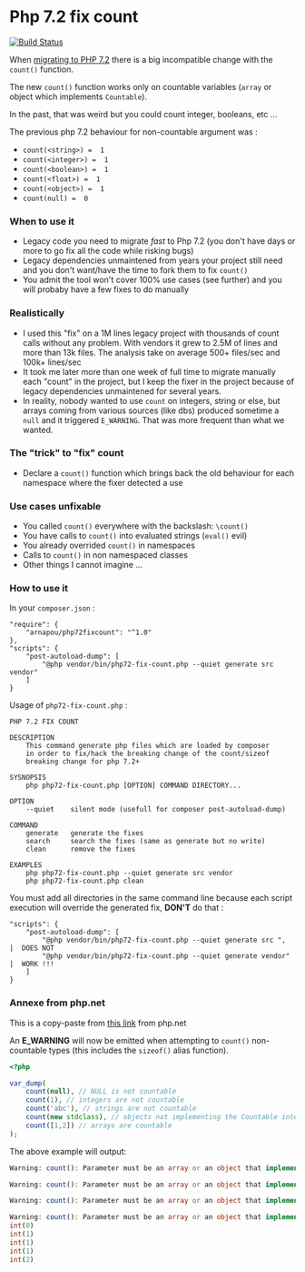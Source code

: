 Php 7.2 fix count
================

[![Build Status](https://travis-ci.org/arnapou/php72fixcount.svg?branch=master)](https://travis-ci.org/arnapou/php72fixcount)


When [migrating to PHP 7.2](http://php.net/manual/en/migration72.php) there is a big incompatible change with the `count()` function.

The new `count()` function works only on countable variables (`array` or object which implements `Countable`).

In the past, that was weird but you could count integer, booleans, etc ... 

The previous php 7.2 behaviour for non-countable argument was :
* `count(<string>) =  1`
* `count(<integer>) =  1`
* `count(<boolean>) =  1`
* `count(<float>) =  1`
* `count(<object>) =  1`
* `count(null) =  0`


### When to use it

* Legacy code you need to migrate *fast* to Php 7.2 (you don't have days or more to go fix all the code while risking bugs)
* Legacy dependencies unmaintened from years your project still need and you don't want/have the time to fork them to fix `count()`
* You admit the tool won't cover 100% use cases (see further) and you will probaby have a few fixes to do manually

### Realistically
 
 * I used this "fix" on a 1M lines legacy project with thousands of count calls without any problem. With vendors
   it grew to 2.5M of lines and more than 13k files. The analysis take on average 500+ files/sec and 100k+ lines/sec
 * It took me later more than one week of full time to migrate manually each "count" in the project, but I keep 
   the fixer in the project because of legacy dependencies unmaintened for several years.
 * In reality, nobody wanted to use `count` on integers, string or else, but arrays coming from various sources 
   (like dbs) produced sometime a `null` and it triggered `E_WARNING`. That was more frequent than what we wanted.


### The "trick" to "fix" count

* Declare a `count()` function which brings back the old behaviour for each namespace where the fixer detected a use


### Use cases unfixable 

* You called `count()` everywhere with the backslash: `\count()`
* You have calls to `count()` into evaluated strings (`eval()` evil)
* You already overrided `count()`  in namespaces
* Calls to `count()` in non namespaced classes
* Other things I cannot imagine ...


### How to use it

In your `composer.json` :

    "require": {
        "arnapou/php72fixcount": "^1.0"
    },
    "scripts": {
        "post-autoload-dump": [
            "@php vendor/bin/php72-fix-count.php --quiet generate src vendor"
        ]
    }

Usage of `php72-fix-count.php` :

    PHP 7.2 FIX COUNT
    
    DESCRIPTION
        This command generate php files which are loaded by composer
        in order to fix/hack the breaking change of the count/sizeof
        breaking change for php 7.2+
    
    SYSNOPSIS
        php php72-fix-count.php [OPTION] COMMAND DIRECTORY...
    
    OPTION
        --quiet    silent mode (usefull for composer post-autoload-dump)
    
    COMMAND
        generate   generate the fixes
        search     search the fixes (same as generate but no write)
        clean      remove the fixes
    
    EXAMPLES
        php php72-fix-count.php --quiet generate src vendor
        php php72-fix-count.php clean


You must add all directories in the same command line because each script execution will override the generated fix, **DON'T** do that :

    "scripts": {
        "post-autoload-dump": [
            "@php vendor/bin/php72-fix-count.php --quiet generate src ",             |  DOES NOT
            "@php vendor/bin/php72-fix-count.php --quiet generate vendor"            |  WORK !!!
        ]
    }



### Annexe from php.net

This is a copy-paste from [this link](http://php.net/manual/en/migration72.incompatible.php) from php.net

An **E_WARNING** will now be emitted when attempting to `count()` non-countable types (this includes the `sizeof()` alias function). 

```php
<?php

var_dump(
    count(null), // NULL is not countable
    count(1), // integers are not countable
    count('abc'), // strings are not countable
    count(new stdclass), // objects not implementing the Countable interface are not countable
    count([1,2]) // arrays are countable
);
```

The above example will output:
```php
Warning: count(): Parameter must be an array or an object that implements Countable in %s on line %d

Warning: count(): Parameter must be an array or an object that implements Countable in %s on line %d

Warning: count(): Parameter must be an array or an object that implements Countable in %s on line %d

Warning: count(): Parameter must be an array or an object that implements Countable in %s on line %d
int(0)
int(1)
int(1)
int(1)
int(2)
```

